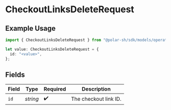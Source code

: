# CheckoutLinksDeleteRequest

## Example Usage

```typescript
import { CheckoutLinksDeleteRequest } from "@polar-sh/sdk/models/operations/checkoutlinksdelete.js";

let value: CheckoutLinksDeleteRequest = {
  id: "<value>",
};
```

## Fields

| Field                 | Type                  | Required              | Description           |
| --------------------- | --------------------- | --------------------- | --------------------- |
| `id`                  | *string*              | :heavy_check_mark:    | The checkout link ID. |